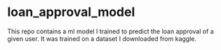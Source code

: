 # loan_approval_model
This repo contains a ml model I trained to predict the loan approval of a given user. It was trained on a dataset I downloaded from kaggle.
